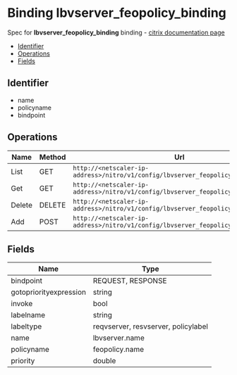 # Binding lbvserver_feopolicy_binding

Spec for **lbvserver_feopolicy_binding** binding - [citrix documentation page](https://developer-docs.citrix.com/projects/netscaler-nitro-api/en/12.0/configuration//lbvserver_feopolicy_binding/lbvserver_feopolicy_binding/)

- [Identifier](#identifier)
- [Operations](#operations)
- [Fields](#fields)

## Identifier

- name
- policyname
- bindpoint

## Operations

| Name | Method | Url |
|----|----|----|
| List | GET | `http://<netscaler-ip-address>/nitro/v1/config/lbvserver_feopolicy_binding` |
| Get | GET | `http://<netscaler-ip-address>/nitro/v1/config/lbvserver_feopolicy_binding/<name>` |
| Delete | DELETE | `http://<netscaler-ip-address>/nitro/v1/config/lbvserver_feopolicy_binding/<name>` |
| Add | POST | `http://<netscaler-ip-address>/nitro/v1/config/lbvserver_feopolicy_binding` |

## Fields

| Name | Type |
|----|----|
| bindpoint | REQUEST, RESPONSE |
| gotopriorityexpression | string |
| invoke | bool |
| labelname | string |
| labeltype | reqvserver, resvserver, policylabel |
| name | lbvserver.name |
| policyname | feopolicy.name |
| priority | double |

